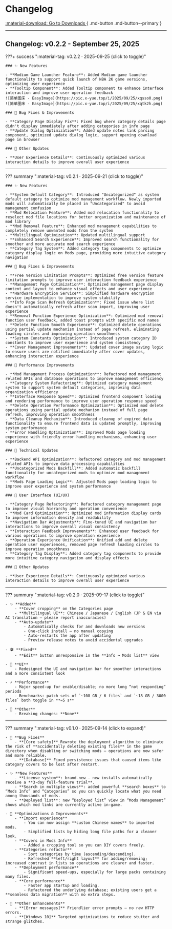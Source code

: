 # Changelog

[ :material-download: Go to Downloads ](../downloads/){ .md-button .md-button--primary }
<!-- [ :material-shield-check: Verification & Integrity ](downloads/#verification--integrity){ .md-button } -->

---

## Changelog: v0.2.2 - September 25, 2025

???+ success ":material-tag: v0.2.2 · 2025-09-25 (click to toggle)"

    ### ✨ New Features

    - **Modium Game Launcher Feature**: Added Modium game launcher functionality to support quick launch of NBA 2K game versions, optimizing user experience
    - **Tooltip Component**: Added Tooltip component to enhance interface interaction and improve user operation feedback
    ![简单图床 - EasyImage](https://pic.x-yue.top/i/2025/09/25/xqsso0.png)
    ![简单图床 - EasyImage](https://pic.x-yue.top/i/2025/09/25/xqtk2h.png)

    ### 🐛 Bug Fixes & Improvements

    - **Category Page Display Fix**: Fixed bug where category details page didn't display immediately after adding categories in info page
    - **Update Dialog Optimization**: Added update notes link parsing component, optimized update dialog logic, support opening download page in browser

    ### 📝 Other Updates

    - **User Experience Details**: Continuously optimized various interaction details to improve overall user experience

---

??? summary ":material-tag: v0.2.1 · 2025-09-21 (click to toggle)"

    ### ✨ New Features

    - **System Default Category**: Introduced "Uncategorized" as system default category to optimize mod management workflow. Newly imported mods will automatically be placed in "Uncategorized" to avoid management confusion
    - **Mod Relocation Feature**: Added mod relocation functionality to reselect mod file locations for better organization and maintenance of mod library
    - **Mod Removal Feature**: Enhanced mod management capabilities to completely remove unwanted mods from the system
    - **Multilingual Optimization**: Updated multilingual support
    - **Enhanced Search Experience**: Improved search functionality for smoother and more accurate mod search experience
    - **Category Tag System**: Added category tag components to optimize category display logic on Mods page, providing more intuitive category navigation

    ### 🐛 Bug Fixes & Improvements

    - **Free Version Limitation Prompts**: Optimized free version feature limitation prompts to improve user interaction feedback experience
    - **Management Page Optimization**: Optimized management page display content and layout to enhance visual effects and user experience
    - **Hardware Encryption Service**: Simplified hardware encryption service implementation to improve system stability
    - **Info Page Scan Refresh Optimization**: Fixed issue where list doesn't automatically refresh after scan import, improving user experience
    - **Removal Function Experience Optimization**: Optimized mod removal function user feedback, added toast prompts with specific mod names
    - **Delete Function Smooth Experience**: Optimized delete operations using partial update mechanism instead of page refresh, eliminating loading circles and improving operation smoothness
    - **System Constants Optimization**: Introduced system category ID constants to improve user experience and system consistency
    - **Cover Management Improvements**: Updated cover image saving logic to ensure users are notified immediately after cover updates, enhancing interaction experience

    ### 🚀 Performance Improvements

    - **Mod Management Process Optimization**: Refactored mod management related APIs and database operations to improve management efficiency
    - **Category System Refactoring**: Optimized category management system to support system default categories, improving data organization efficiency
    - **Interface Response Speed**: Optimized frontend component loading and rendering performance to improve user operation response speed
    - **Delete Operation Performance Optimization**: Optimized mod delete operations using partial update mechanism instead of full page refresh, improving operation smoothness
    - **Data Cleanup Mechanism**: Introduced cleanup of expired data functionality to ensure frontend data is updated promptly, improving system performance
    - **Error Handling Optimization**: Improved Mods page loading experience with friendly error handling mechanisms, enhancing user experience

    ### 🔧 Technical Updates

    - **Backend API Optimization**: Refactored category and mod management related APIs to improve data processing capabilities
    - **Uncategorized Mods Backfill**: Added automatic backfill functionality for uncategorized mods to optimize mod management workflow
    - **Mods Page Loading Logic**: Adjusted Mods page loading logic to improve user experience and system performance

    ### 🎨 User Interface (UI/UX)

    - **Category Page Refactoring**: Refactored category management page to improve visual hierarchy and operation convenience
    - **Mod Card Optimization**: Optimized mod information display cards to improve information density and readability
    - **Navigation Bar Adjustments**: Fine-tuned UI and navigation bar interactions to improve overall visual consistency
    - **Interaction Feedback Improvements**: Enhanced user feedback for various operations to improve operation experience
    - **Operation Experience Unification**: Unified add and delete operation user experiences, removed page refresh loading circles to improve operation smoothness
    - **Category Tag Display**: Added category tag components to provide more intuitive category navigation and display effects

    ### 📝 Other Updates

    - **User Experience Details**: Continuously optimized various interaction details to improve overall user experience

---

??? summury ":material-tag: v0.2.0 · 2025-09-17 (click to toggle)"

    - ✨ **Added**
        - **Cover cropping** on the Categories page
        - **Multilingual UI**: Chinese / Japanese / English (JP & EN via AI translation — please report inaccuracies)
        - **Auto‑update**
            - Automatically checks for and downloads new versions
            - One‑click install — no manual copying
            - Auto‑restarts the app after updating
            - Preview release notes to avoid accidental upgrades

    - 🛠️ **Fixed**
        - **Edit** button unresponsive in the **Info → Mods list** view

    - 🎨 **UI**
        - Redesigned the UI and navigation bar for smoother interactions and a more consistent look

    - ⚡ **Performance**
        - Major speed‑up for enable/disable; no more long “not responding” periods
        - Benchmarks: patch sets of `~108 GB / 6 files` and `~18 GB / 3000 files` both toggle in **≈5 s**

    - 🔧 **Other**
        - Breaking changes: **None**

---

??? summary ":material-tag: v0.1.0 · 2025-09-14 (click to expand)"
    
    - 🐛 **Bug Fixes**
        - **[Core safety]** Rewrote the deployment algorithm to eliminate the risk of **accidentally deleting existing files** in the game directory when disabling or switching mods — operations are now safer and more reliable.  
        - **[Database]** Fixed persistence issues that caused items like category covers to be lost after restart.

    - ✨ **New Features**
        - **License system**: brand‑new — new installs automatically receive a **3‑day full‑feature trial**.  
        - **Search in multiple views**: added powerful **search boxes** to “Mods Info” and “Categories” so you can quickly locate what you need among thousands of mods.  
        - **Deployed list**: new “Deployed list” view in “Mods Management” shows which mod links are currently active in‑game.

    - 🚀 **Optimizations & Improvements**
        - **Import experience**
            - You can now assign **custom Chinese names** to imported mods.
            - Simplified lists by hiding long file paths for a cleaner look.
        - **Covers in Mods Info**
            - Added a cropping tool so you can DIY covers freely.
        - **Categories refactor**
            - Sort categories by time (ascending/descending).
            - Refreshed **left/right layout** for adding/removing; increased contrast in lists so operations are clearer and faster.
        - **Deployment performance**
            - Significant speed‑ups, especially for large packs containing many files.
        - **Core performance**
            - Faster app startup and loading.  
            - Refactored the underlying database; existing users get a **seamless data migration** with no extra steps.

    - 🧹 **Other Enhancements**
        - **[Error messages]** Friendlier error prompts — no raw HTTP errors.  
        - **[Windows 10]** Targeted optimizations to reduce stutter and strange glitches.
